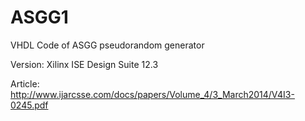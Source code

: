 # ASGG1
VHDL Code of ASGG pseudorandom generator

Version:
Xilinx ISE Design Suite 12.3 

Article:
http://www.ijarcsse.com/docs/papers/Volume_4/3_March2014/V4I3-0245.pdf


